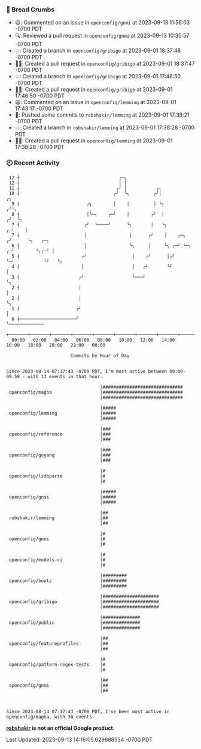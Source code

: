### 🍞 Bread Crumbs

 * 😃: Commented on an issue in `openconfig/gnmi` at 2023-09-13 11:56:03 -0700 PDT
 * 🔍: Reviewed a pull request in  `openconfig/gnmi` at 2023-09-13 10:30:57 -0700 PDT
 * 💥: Created a branch in `openconfig/gribigo` at 2023-09-01 18:37:48 -0700 PDT
 * ✍🏼: Created a pull request in `openconfig/gribigo` at 2023-09-01 18:37:47 -0700 PDT
 * 💥: Created a branch in `openconfig/gribigo` at 2023-09-01 17:46:50 -0700 PDT
 * ✍🏼: Created a pull request in `openconfig/gribigo` at 2023-09-01 17:46:50 -0700 PDT
 * 😃: Commented on an issue in `openconfig/lemming` at 2023-09-01 17:43:17 -0700 PDT
 * 🚢: Pushed some commits to `robshakir/lemming` at 2023-09-01 17:39:21 -0700 PDT
 * 💥: Created a branch in `robshakir/lemming` at 2023-09-01 17:38:28 -0700 PDT
 * ✍🏼: Created a pull request in `openconfig/lemming` at 2023-09-01 17:38:28 -0700 PDT

### 🕘 Recent Activity
```
 12 ┼                                     ╭─╮
 12 ┤                                     │ │
 11 ┤                                    ╭╯ │           ╭╮
 10 ┤                                   ╭╯  ╰╮         ╭╯│                   ╭╮
  9 ┤                         ╭╮        │    │         │ ╰╮                 ╭╯╰╮
  8 ┤                         │╰─╮    ╭─╯    │        ╭╯  │                ╭╯  ╰╮
  7 ┤                        ╭╯  ╰────╯      ╰╮       │   ╰╮             ╭─╯    │
  7 ┤                        │                │      ╭╯    │    ╭─╮     ╭╯      ╰╮   ╭─╮
  6 ┤                        │                ╰╮     │     ╰╮ ╭─╯ ╰─╮ ╭─╯        ╰╮╭─╯ │
  5 ┤                       ╭╯                 │    ╭╯      │╭╯     ╰─╯           ╰╯   ╰╮
  4 ┤                       │                  │   ╭╯       ╰╯                          │
  3 ┤                      ╭╯                  ╰───╯                                    ╰╮
  2 ┤                      │                                                             │
  2 ┤                      │                                                             ╰╮
  1 ┤                     ╭╯                                                              │
  0 ┼─────────────────────╯                                                               ╰─────────────
    +───────+───────+───────+───────+───────+───────+───────+───────+───────+───────+───────+───────+────
  00:00   02:00   04:00   06:00   08:00   10:00   12:00   14:00   16:00   18:00   20:00   22:00   00:00   

						Commits by Hour of Day


Since 2023-08-14 07:17:43 -0700 PDT, I'm most active between 09:00-09:59 - with 13 events in that hour.

```



```
                                   |##############################
 openconfig/magna                  |##############################
                                   |##############################

                                   |#####
 openconfig/lemming                |#####
                                   |#####

                                   |###
 openconfig/reference              |###
                                   |###

                                   |###
 openconfig/goyang                 |###
                                   |###

                                   |#
 openconfig/lsdbparse              |#
                                   |#

                                   |#####
 openconfig/gnsi                   |#####
                                   |#####

                                   |##
 robshakir/lemming                 |##
                                   |##

                                   |#
 openconfig/gnoi                   |#
                                   |#

                                   |#
 openconfig/models-ci              |#
                                   |#

                                   |#########
 openconfig/bootz                  |#########
                                   |#########

                                   |#####################
 openconfig/gribigo                |#####################
                                   |#####################

                                   |##############
 openconfig/public                 |##############
                                   |##############

                                   |##
 openconfig/featureprofiles        |##
                                   |##

                                   |#
 openconfig/pattern-regex-tests    |#
                                   |#

                                   |##
 openconfig/gnmi                   |##
                                   |##



Since 2023-08-14 07:17:43 -0700 PDT, I've been most active in openconfig/magna, with 30 events.

```
**[robshakir](mailto:robjs@google.com) is not an official Google product.**  


Last Updated: 2023-09-13 14:16:05.629688534 -0700 PDT
